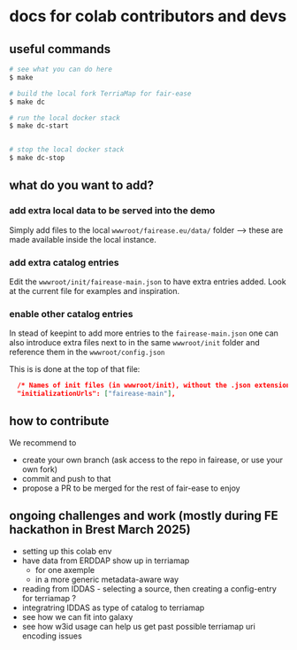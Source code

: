 # docs for colab contributors and devs

## useful commands

```bash
# see what you can do here
$ make

# build the local fork TerriaMap for fair-ease
$ make dc

# run the local docker stack
$ make dc-start


# stop the local docker stack
$ make dc-stop
```

## what do you want to add?

### add extra local data to be served into the demo

Simply add files to the local `wwwroot/fairease.eu/data/` folder --> these are made available inside the local instance.

### add extra catalog entries

Edit the `wwwroot/init/fairease-main.json` to have extra entries added.
Look at the current file for examples and inspiration.

### enable other catalog entries

In stead of keepint to add more entries to the `fairease-main.json` one can also introduce extra files next to in the same `wwwroot/init` folder and reference them in the `wwwroot/config.json`

This is is done at the top of that file:

```json
  /* Names of init files (in wwwroot/init), without the .json extension, to load by default */
  "initializationUrls": ["fairease-main"],
```

## how to contribute

We recommend to

- create your own branch (ask access to the repo in fairease, or use your own fork)
- commit and push to that
- propose a PR to be merged for the rest of fair-ease to enjoy

## ongoing challenges and work (mostly during FE hackathon in Brest March 2025)

- setting up this colab env
- have data from ERDDAP show up in terriamap
  - for one axemple
  - in a more generic metadata-aware way
- reading from IDDAS - selecting a source, then creating a config-entry for terriamap ?
- integratring IDDAS as type of catalog to terriamap
- see how we can fit into galaxy
- see how w3id usage can help us get past possible terriamap uri encoding issues
